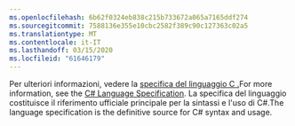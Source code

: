 ```yaml
---
ms.openlocfilehash: 6b62f0324eb838c215b733672a065a7165ddf274
ms.sourcegitcommit: 7588136e355e10cbc2582f389c90c127363c02a5
ms.translationtype: MT
ms.contentlocale: it-IT
ms.lasthandoff: 03/15/2020
ms.locfileid: "61646179"
---
```

<span data-ttu-id="add52-101">Per ulteriori informazioni, vedere la [specifica del linguaggio C .](~/docs/csharp/language-reference/language-specification/index.md)</span><span class="sxs-lookup"><span data-stu-id="add52-101">For more information, see the [C# Language Specification](~/docs/csharp/language-reference/language-specification/index.md).</span></span> <span data-ttu-id="add52-102">La specifica del linguaggio costituisce il riferimento ufficiale principale per la sintassi e l'uso di C#.</span><span class="sxs-lookup"><span data-stu-id="add52-102">The language specification is the definitive source for C# syntax and usage.</span></span>
